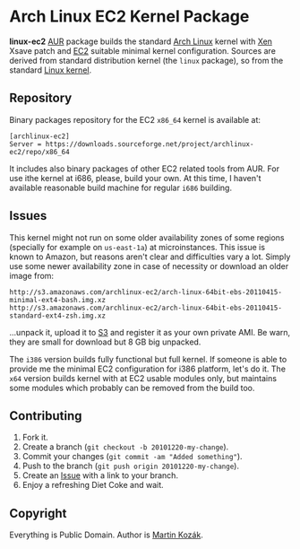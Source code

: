 Arch Linux EC2 Kernel Package
=============================

**linux-ec2** [AUR][1] package builds the standard [Arch Linux][2] kernel
with [Xen][3] Xsave patch and [EC2][4] suitable minimal kernel configuration. 
Sources are derived from standard distribution kernel (the `linux` package), 
so from the standard [Linux kernel][5].

Repository
----------
Binary packages repository for the EC2 `x86_64` kernel is available at:

    [archlinux-ec2]
    Server = https://downloads.sourceforge.net/project/archlinux-ec2/repo/x86_64
    
It includes also binary packages of other EC2 related tools from AUR.
For use ithe kernel at i686, please, build your own. At this time, 
I haven't available reasonable build machine for regular `i686` building.
 

Issues
------
This kernel might not run on some older availability zones of some 
regions (specially for example on `us-east-1a`) at microinstances. 
This issue is known to Amazon, but reasons aren't clear and difficulties
vary a lot. Simply use some newer availability zone in case of 
necessity or download an older image from:

    http://s3.amazonaws.com/archlinux-ec2/arch-linux-64bit-ebs-20110415-minimal-ext4-bash.img.xz
    http://s3.amazonaws.com/archlinux-ec2/arch-linux-64bit-ebs-20110415-standard-ext4-zsh.img.xz

...unpack it, upload it to [S3][6] and register it as your own 
private AMI. Be warn, they are small for download but 8 GB big unpacked.

The `i386` version builds fully functional but full kernel. If someone is 
able to provide me the minimal EC2 configuration for i386 platform, let's 
do it. The `x64` version builds kernel with at EC2 usable modules only,
but maintains some modules which probably can be removed from the build too.


Contributing
------------

1. Fork it.
2. Create a branch (`git checkout -b 20101220-my-change`).
3. Commit your changes (`git commit -am "Added something"`).
4. Push to the branch (`git push origin 20101220-my-change`).
5. Create an [Issue][9] with a link to your branch.
6. Enjoy a refreshing Diet Coke and wait.


Copyright
---------

Everything is Public Domain. Author is [Martin Kozák][10].

[1]: http://aur.archlinux.org/
[2]: http://www.archlinux.org/
[3]: http://xen.org/
[4]: http://aws.amazon.com/ec2/
[5]: http://www.kernel.org/
[6]: http://aws.amazon.com/s3/
[9]: http://github.com/martinkozak/linux-ec2/issues
[10]: http://www.martinkozak.net/
